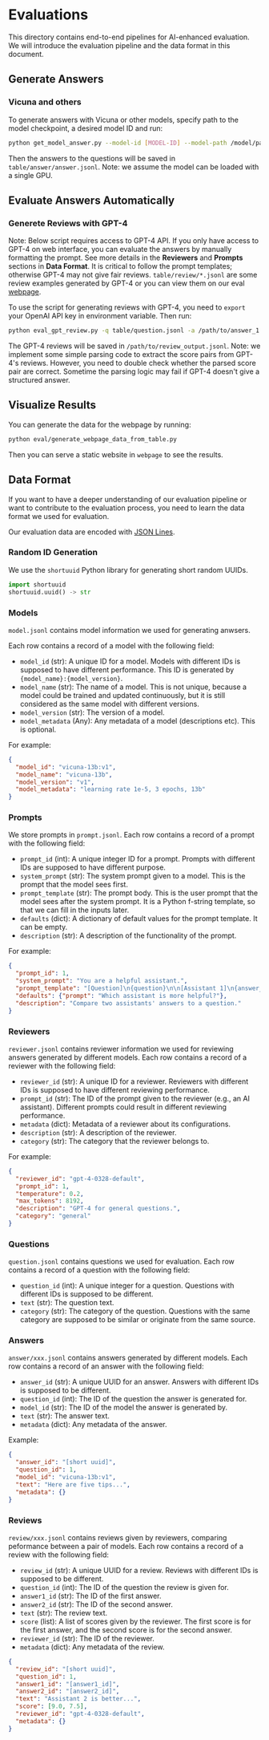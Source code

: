 # Evaluations

This directory contains end-to-end pipelines for AI-enhanced evaluation. We will introduce the evaluation pipeline and the data format in this document.

## Generate Answers

### Vicuna and others

To generate answers with Vicuna or other models, specify path to the model checkpoint, a desired model ID and run:
```bash
python get_model_answer.py --model-id [MODEL-ID] --model-path /model/path --question-file table/question.jsonl --answer-file table/answer/answer.jsonl --num-gpus [NUM-GPUS]
```
Then the answers to the questions will be saved in `table/answer/answer.jsonl`.
Note: we assume the model can be loaded with a single GPU.

## Evaluate Answers Automatically

### Generete Reviews with GPT-4

Note: Below script requires access to GPT-4 API. If you only have access to GPT-4 on web interface, you can evaluate the answers by manually formatting the prompt. See more details in the **Reviewers** and **Prompts** sections in **Data Format**.
It is critical to follow the prompt templates; otherwise GPT-4 may not give fair reviews. `table/review/*.jsonl` are some review examples generated by GPT-4 or you can view them on our eval [webpage](https://vicuna.lmsys.org/eval/).

To use the script for generating reviews with GPT-4, you need to `export` your OpenAI API key in environment variable. Then run:
```bash
python eval_gpt_review.py -q table/question.jsonl -a /path/to/answer_1.jsonl /path/to/answer_2.jsonl -p table/prompt.jsonl -r table/reviewer.jsonl -o /path/to/review_output.jsonl
```
The GPT-4 reviews will be saved in `/path/to/review_output.jsonl`. Note: we implement some simple parsing code to extract the score pairs from GPT-4's reviews. However, you need to double check whether the parsed score pair are correct. Sometime the parsing logic may fail if GPT-4 doesn't give a structured answer.

## Visualize Results

You can generate the data for the webpage by running:

```bash
python eval/generate_webpage_data_from_table.py
```

Then you can serve a static website in `webpage` to see the results.

## Data Format

If you want to have a deeper understanding of our evaluation pipeline or want to contribute to the evaluation process, you need to learn the data format we used for evaluation.

Our evaluation data are encoded with [JSON Lines](https://jsonlines.org/).

### Random ID Generation

We use the `shortuuid` Python library for generating short random UUIDs.

```python
import shortuuid
shortuuid.uuid() -> str
```

### Models

`model.jsonl` contains model information we used for generating anwsers.

Each row contains a record of a model with the following field:

* `model_id` (str): A unique ID for a model. Models with different IDs is supposed to have different performance. This ID is generated by `{model_name}:{model_version}`.
* `model_name` (str): The name of a model. This is not unique, because a model could be trained and updated continuously, but it is still considered as the same model with different versions.
* `model_version` (str): The version of a model.
* `model_metadata` (Any): Any metadata of a model (descriptions etc). This is optional.

For example:

```json
{
  "model_id": "vicuna-13b:v1",
  "model_name": "vicuna-13b",
  "model_version": "v1",
  "model_metadata": "learning rate 1e-5, 3 epochs, 13b"
}
```

### Prompts

We store prompts in `prompt.jsonl`. Each row contains a record of a prompt with the following field:

* `prompt_id` (int): A unique integer ID for a prompt. Prompts with different IDs are supposed to have different purpose.
* `system_prompt` (str): The system prompt given to a model. This is the prompt that the model sees first.
* `prompt_template` (str): The prompt body. This is the user prompt that the model sees after the system prompt. It is a Python f-string template, so that we can fill in the inputs later.
* `defaults` (dict): A dictionary of default values for the prompt template. It can be empty.
* `description` (str): A description of the functionality of the prompt.

For example:

```json
{
  "prompt_id": 1,
  "system_prompt": "You are a helpful assistant.",
  "prompt_template": "[Question]\n{question}\n\n[Assistant 1]\n{answer_1}\n\n[End of Assistant 1]\n\n[Assistant 2]\n{answer_2}\n\n[End of Assistant 2]\n\n[System]\n{prompt}\n\n",
  "defaults": {"prompt": "Which assistant is more helpful?"},
  "description": "Compare two assistants' answers to a question."
}
```

### Reviewers

`reviewer.jsonl` contains reviewer information we used for reviewing answers generated by different models. Each row contains a record of a reviewer with the following field:

* `reviewer_id` (str): A unique ID for a reviewer. Reviewers with different IDs is supposed to have different reviewing performance.
* `prompt_id` (str): The ID of the prompt given to the reviewer (e.g., an AI assistant). Different prompts could result in different reviewing performance.
* `metadata` (dict): Metadata of a reviewer about its configurations.
* `description` (str): A description of the reviewer.
* `category` (str): The category that the reviewer belongs to.

For example:

```json
{
  "reviewer_id": "gpt-4-0328-default",
  "prompt_id": 1,
  "temperature": 0.2,
  "max_tokens": 8192,
  "description": "GPT-4 for general questions.",
  "category": "general"
}
```

### Questions

`question.jsonl` contains questions we used for evaluation. Each row contains a record of a question with the following field:

* `question_id` (int): A unique integer for a question. Questions with different IDs is supposed to be different.
* `text` (str): The question text.
* `category` (str): The category of the question. Questions with the same category are supposed to be similar or originate from the same source.

### Answers

`answer/xxx.jsonl` contains answers generated by different models. Each row contains a record of an answer with the following field:

* `answer_id` (str): A unique UUID for an answer. Answers with different IDs is supposed to be different.
* `question_id` (int): The ID of the question the answer is generated for.
* `model_id` (str): The ID of the model the answer is generated by.
* `text` (str): The answer text.
* `metadata` (dict): Any metadata of the answer.

Example:

```json
{
  "answer_id": "[short uuid]",
  "question_id": 1,
  "model_id": "vicuna-13b:v1",
  "text": "Here are five tips...",
  "metadata": {}
}
```

### Reviews

`review/xxx.jsonl` contains reviews given by reviewers, comparing peformance between a pair of models. Each row contains a record of a review with the following field:

* `review_id` (str): A unique UUID for a review. Reviews with different IDs is supposed to be different.
* `question_id` (int): The ID of the question the review is given for.
* `answer1_id` (str): The ID of the first answer.
* `answer2_id` (str): The ID of the second answer.
* `text` (str): The review text.
* `score` (list): A list of scores given by the reviewer. The first score is for the first answer, and the second score is for the second answer.
* `reviewer_id` (str): The ID of the reviewer.
* `metadata` (dict): Any metadata of the review.

```json
{
  "review_id": "[short uuid]",
  "question_id": 1,
  "answer1_id": "[answer1_id]",
  "answer2_id": "[answer2_id]",
  "text": "Assistant 2 is better...",
  "score": [9.0, 7.5],
  "reviewer_id": "gpt-4-0328-default",
  "metadata": {}
}
```
